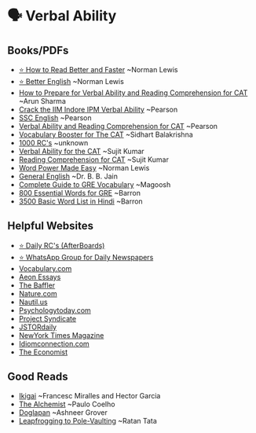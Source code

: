 # 🗣️ Verbal Ability

## Books/PDFs
- [⭐ How to Read Better and Faster](https://iimranchiacin-my.sharepoint.com/:b:/g/personal/ashish_ranjani22_iimranchi_ac_in/EaOcwebxt4dHqwsMDXlP7-QB1B3qKda5N-NUplUbwQH9Jg?e=zkiFof) ~Norman Lewis
- [⭐ Better English](https://iimranchiacin-my.sharepoint.com/:b:/g/personal/ashish_ranjani22_iimranchi_ac_in/ESew-01ZPqJClhB-US_9OQIBJ6c7_ZBjXSGPCd4SawujSA?e=0omWcO) ~Norman Lewis
- [How to Prepare for Verbal Ability and Reading Comprehension for CAT](https://drive.google.com/file/d/1qBtdjFsit-0fo861I6qU2hdzJ4lFpgQH/view?usp=drive_link) ~Arun Sharma
- [Crack the IIM Indore IPM Verbal Ability](https://drive.google.com/file/d/1iKixCuvmMK5xMJbnmAgtlGWgniUug2CN/view?usp=drive_link) ~Pearson
- [SSC English](https://drive.google.com/file/d/1GIpBxAuv4jzamH5OA5oyM_4RQAHO3tJc/view?usp=drive_link) ~Pearson
- [Verbal Ability and Reading Comprehension for CAT](https://drive.google.com/file/d/1iKixCuvmMK5xMJbnmAgtlGWgniUug2CN/view?usp=drive_link) ~Pearson
- [Vocabulary Booster for The CAT](https://drive.google.com/file/d/1lhc5BthS-VVyFmJZl8CIXMqpkTl2DFhK/view?usp=drive_link) ~Sidhart Balakrishna
- [1000 RC's](https://drive.google.com/file/d/1v4GfQNGyMgtqydikiKKTrSYJHK7Uj8EI/view?usp=drive_link) ~unknown
- [Verbal Ability for the CAT](https://drive.google.com/file/d/1ZhlQo8qlclr4XwBzEK0tpqDMZ2UXJr_S/view?usp=sharing) ~Sujit Kumar
- [Reading Comprehension for CAT](https://drive.google.com/file/d/18SCDRUDVxMJTWyavrZo18A5Minf4pDTs/view?usp=sharing) ~Sujit Kumar
- [Word Power Made Easy](https://drive.google.com/file/d/1GLUliAg4pgx7bqMIJeXknOuqbtP_vkCY/view) ~Norman Lewis
- [General English](https://drive.google.com/file/d/16iHLYngsVmagPaE__iYnpM1B3hL-yK72/view?usp=drive_link) ~Dr. B. B. Jain
- [Complete Guide to GRE Vocabulary](https://drive.google.com/file/d/1Ju8my4sfb3k8HZHeIfhb7HbunkItS7y8/view?usp=sharing) ~Magoosh
- [800 Essential Words for GRE](https://drive.google.com/file/d/1TSPTuQmVfdnvSt9RikH38FJ2EGffZW_9/view?usp=sharing) ~Barron
- [3500 Basic Word List in Hindi](https://drive.google.com/file/d/1mKOC4xkbEu4tKA0t6r8-uvrBcMQ_bZ9w/view?usp=sharing) ~Barron

## Helpful Websites
- [⭐ Daily RC's (AfterBoards)](https://www.afterboards.in/dailyRC)
- [⭐ WhatsApp Group for Daily Newspapers](https://chat.whatsapp.com/LPJuVkalxFfEPeaqal6jvX)
- [Vocabulary.com](https://www.vocabulary.com/)
- [Aeon Essays](https://aeon.co/essays)
- [The Baffler](https://thebaffler.com/)
- [Nature.com](https://www.nature.com/)
- [Nautil.us](https://nautil.us/)
- [Psychologytoday.com](https://www.psychologytoday.com/)
- [Project Syndicate](https://www.project-syndicate.org/)
- [JSTORdaily](https://daily.jstor.org/)
- [NewYork Times Magazine](https://www.nytimes.com/international/section/magazine)
- [Idiomconnection.com](https://idiomconnection.com/)
- [The Economist](https://www.economist.com/)

## Good Reads
- [Ikigai](https://drive.google.com/file/d/1bffLM_1N_VTWRMbQ0RdhT1jejZBIg_yV/view?usp=drive_link) ~Francesc Miralles and Hector Garcia
- [The Alchemist](https://drive.google.com/file/d/1Inf-oZvMhHTCusvn2JeBI41j--Fj4ZVP/view?usp=drive_link) ~Paulo Coelho
- [Doglapan](https://drive.google.com/file/d/18np7w0dG90E5mSYpVmpSK_ZAH-544P0B/view?usp=drive_link) ~Ashneer Grover
- [Leapfrogging to Pole-Vaulting](https://drive.google.com/file/d/1kNZxiJRAKtOKRENcJs_GtFEAfqH5TcpD/view?usp=drive_link) ~Ratan Tata
